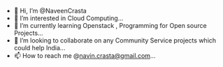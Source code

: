 - 👋 Hi, I’m @NaveenCrasta
- 👀 I’m interested in Cloud Computing...
- 🌱 I’m currently learning Openstack , Programming for Open source Projects...
- 💞️ I’m looking to collaborate on any Community Service projects which could help India...
- 📫 How to reach me @navin.crasta@gmail.com...

<!---
NaveenCrasta/NaveenCrasta is a ✨ special ✨ repository because its `README.md` (this file) appears on your GitHub profile.
You can click the Preview link to take a look at your changes.
--->
